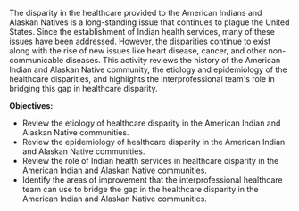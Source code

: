 The disparity in the healthcare provided to the American Indians and Alaskan Natives is a long-standing issue that continues to plague the United States. Since the establishment of Indian health services, many of these issues have been addressed. However, the disparities continue to exist along with the rise of new issues like heart disease, cancer, and other non-communicable diseases. This activity reviews the history of the American Indian and Alaskan Native community, the etiology and epidemiology of the healthcare disparities, and highlights the interprofessional team's role in bridging this gap in healthcare disparity.

**Objectives:**
- Review the etiology of healthcare disparity in the American Indian and Alaskan Native communities.
- Review the epidemiology of healthcare disparity in the American Indian and Alaskan Native communities.
- Review the role of Indian health services in healthcare disparity in the American Indian and Alaskan Native communities.
- Identify the areas of improvement that the interprofessional healthcare team can use to bridge the gap in the healthcare disparity in the American Indian and Alaskan Native communities.
